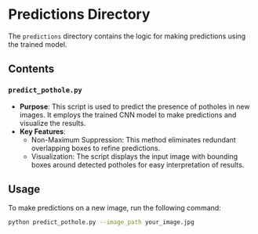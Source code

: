 # Predictions Directory

The `predictions` directory contains the logic for making predictions using the trained model.

## Contents

### `predict_pothole.py`
- **Purpose**: This script is used to predict the presence of potholes in new images. It employs the trained CNN model to make predictions and visualize the results.
- **Key Features**:
  - Non-Maximum Suppression: This method eliminates redundant overlapping boxes to refine predictions.
  - Visualization: The script displays the input image with bounding boxes around detected potholes for easy interpretation of results.

## Usage
To make predictions on a new image, run the following command:

```bash
python predict_pothole.py --image_path your_image.jpg
